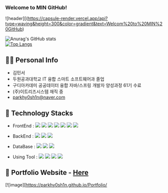 ### Welcome to MIN GitHub!
![header][(https://capsule-render.vercel.app/api?type=waving&height=300&color=gradient&text=Welcom%20to%20MIN%20GitHub)

![Anurag's GitHub stats](https://github-readme-stats.vercel.app/api?username=anuraghazra&theme=merko&show_icons=true)
<br>
[![Top Langs](https://github-readme-stats.vercel.app/api/top-langs/?username=anuraghazra&theme=merko)](https://github.com/anuraghazra/github-readme-stats)

## 🙋‍♂️ Personal Info
- 김민서
- 두원공과대학교 IT 융합 스마트 소프트웨어과 졸업
- 구디아카데미 공공데이터 융합 자바/스프링 개발자 양성과정 61기 수료
- (주)이트리즈시스템 재직 중
- parkhy0sh1n@naver.com

## 🔨 Technology Stacks
- FrontEnd : <span><img src="https://img.shields.io/badge/HTML-e34f26?style=flat&logo=html5&logoColor=white"/></span>
<span><img src="https://img.shields.io/badge/CSS-1572b6?style=flat&logo=css3&logoColor=white"/></span>
<span><img src="https://img.shields.io/badge/Sass-cc6699?style=flat&logo=sass&logoColor=white"/></span>
<span><img src="https://img.shields.io/badge/JavaScript-dbab09?style=flat&logo=javascript&logoColor=white"/></span>
<span><img src="https://img.shields.io/badge/jQuery-0769ad?style=flat&logo=jquery&logoColor=white"/></span>
<span><img src="https://img.shields.io/badge/Vue.js-4FC08D?style=flat-square&logo=Vue.js&logoColor=white"/></span>
<span><img src="https://img.shields.io/badge/Bootstrap-7952B3?style=flat&logo=bootstrap&logoColor=white"/></span>

- BackEnd : <span><img src="https://img.shields.io/badge/java-007396?style=flat-square&logo=java&logoColor=white"/></span>
<span><img src="https://img.shields.io/badge/Spring-6DB33F?style=flat-square&logo=Spring&logoColor=white"/></span>
<span><img src="https://img.shields.io/badge/JSON-000000?style=flat-square&logo=json&logoColor=white"/></span>

- DataBase : <span><img src="https://img.shields.io/badge/ORACLE-F80000?style=flat-square&logo=oracle&logoColor=white"/></span>
<span><img src="https://img.shields.io/badge/MySQL-4479A1?style=flat-square&logo=MySQL&logoColor=white"/></span>
<span><img src="https://img.shields.io/badge/MariaDB-003545?style=flat-square&logo=mariaDB&logoColor=white"/></span>

- Using Tool : <span><img src="https://img.shields.io/badge/Eclipse%20IDE-2C2255?style=flat-square&logo=eclipseide&logoColor=white"/></span>
<span><img src="https://img.shields.io/badge/Visual Studio Code-007ACC?style=flat-square&logo=Visual Studio Code&logoColor=white"/></span>
<span><img src="https://img.shields.io/badge/Docker-2496ED?style=flat&logo=docker&logoColor=white"/></span>
<span><img src="https://img.shields.io/badge/GitHub-181717?style=flat&logo=github&logoColor=white"/></span>


## 📝 Portfolio Website - <a href="https://parkhy0sh1n.github.io/Portfolio/">Here</a>
[![image][https://parkhy0sh1n.github.io/Portfolio/
